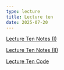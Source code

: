 ```yaml
---
type: lecture
title: Lecture ten
date: 2025-07-20
---
```


[Lecture Ten Notes (I)](https://github.com/wonjun-seo/cosmos/tree/master/static_files/presentations/lecture_ten/notes/Neural_Nets_II.slides.html)

[Lecture Ten Notes (II)](https://github.com/wonjun-seo/cosmos/tree/master/static_files/presentations/lecture_ten/Transformer.pdf)

[Lecture Ten Code](https://github.com/wonjun-seo/cosmos/tree/master/static_files/presentations/lecture_ten/)